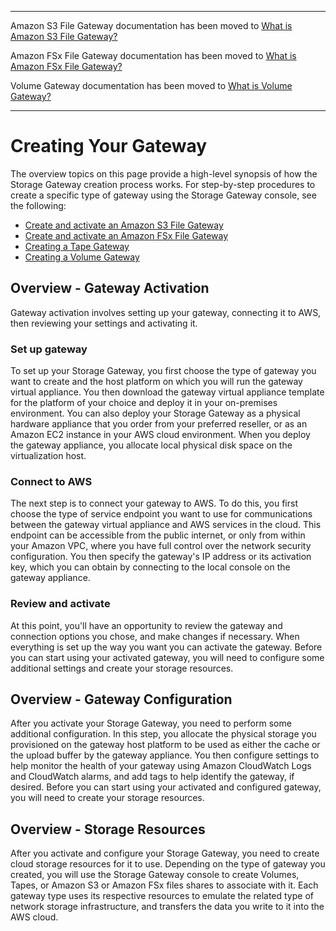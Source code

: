 --------

Amazon S3 File Gateway documentation has been moved to [What is Amazon S3 File Gateway?](https://docs.aws.amazon.com/filegateway/latest/files3/WhatIsStorageGateway.html)

Amazon FSx File Gateway documentation has been moved to [What is Amazon FSx File Gateway?](https://docs.aws.amazon.com/filegateway/latest/filefsxw/WhatIsStorageGateway.html)

Volume Gateway documentation has been moved to [What is Volume Gateway?](https://docs.aws.amazon.com/storagegateway/latest/vgw/WhatIsStorageGateway.html)

--------

# Creating Your Gateway<a name="creating-your-gateway"></a>

The overview topics on this page provide a high\-level synopsis of how the Storage Gateway creation process works\. For step\-by\-step procedures to create a specific type of gateway using the Storage Gateway console, see the following:
+ [Create and activate an Amazon S3 File Gateway](https://docs.aws.amazon.com/filegateway/latest/files3/create-gateway-file.html)
+ [Create and activate an Amazon FSx File Gateway](https://docs.aws.amazon.com/filegateway/latest/filefsxw/create-gateway-file.html)
+ [Creating a Tape Gateway](https://docs.aws.amazon.com/storagegateway/latest/tgw/create-tape-gateway.html)
+ [Creating a Volume Gateway](https://docs.aws.amazon.com/storagegateway/latest/vgw/create-volume-gateway-volume.html)

## Overview \- Gateway Activation<a name="how-it-works-create-gateway-activate"></a>

Gateway activation involves setting up your gateway, connecting it to AWS, then reviewing your settings and activating it\.

### Set up gateway<a name="w44ab1c15b7b5"></a>

To set up your Storage Gateway, you first choose the type of gateway you want to create and the host platform on which you will run the gateway virtual appliance\. You then download the gateway virtual appliance template for the platform of your choice and deploy it in your on\-premises environment\. You can also deploy your Storage Gateway as a physical hardware appliance that you order from your preferred reseller, or as an Amazon EC2 instance in your AWS cloud environment\. When you deploy the gateway appliance, you allocate local physical disk space on the virtualization host\.

### Connect to AWS<a name="w44ab1c15b7b7"></a>

The next step is to connect your gateway to AWS\. To do this, you first choose the type of service endpoint you want to use for communications between the gateway virtual appliance and AWS services in the cloud\. This endpoint can be accessible from the public internet, or only from within your Amazon VPC, where you have full control over the network security configuration\. You then specify the gateway's IP address or its activation key, which you can obtain by connecting to the local console on the gateway appliance\.

### Review and activate<a name="w44ab1c15b7b9"></a>

At this point, you'll have an opportunity to review the gateway and connection options you chose, and make changes if necessary\. When everything is set up the way you want you can activate the gateway\. Before you can start using your activated gateway, you will need to configure some additional settings and create your storage resources\.

## Overview \- Gateway Configuration<a name="how-it-works-create-gateway-configure"></a>

After you activate your Storage Gateway, you need to perform some additional configuration\. In this step, you allocate the physical storage you provisioned on the gateway host platform to be used as either the cache or the upload buffer by the gateway appliance\. You then configure settings to help monitor the health of your gateway using Amazon CloudWatch Logs and CloudWatch alarms, and add tags to help identify the gateway, if desired\. Before you can start using your activated and configured gateway, you will need to create your storage resources\.

## Overview \- Storage Resources<a name="how-it-works-create-resource"></a>

After you activate and configure your Storage Gateway, you need to create cloud storage resources for it to use\. Depending on the type of gateway you created, you will use the Storage Gateway console to create Volumes, Tapes, or Amazon S3 or Amazon FSx files shares to associate with it\. Each gateway type uses its respective resources to emulate the related type of network storage infrastructure, and transfers the data you write to it into the AWS cloud\.